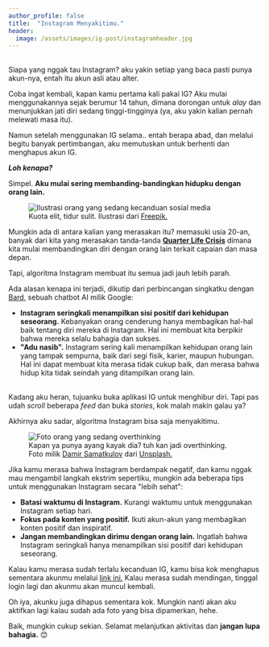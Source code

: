 ```yaml
---
author_profile: false
title:  "Instagram Menyakitimu."
header:
  image: /assets/images/ig-post/instagramheader.jpg
---
```


<br> Siapa yang nggak tau Instagram? aku yakin setiap yang baca pasti punya akun-nya, entah itu akun asli atau alter.

Coba ingat kembali, kapan kamu pertama kali pakai IG? Aku mulai menggunakannya sejak berumur 14 tahun, dimana dorongan untuk *alay* dan menunjukkan jati diri sedang tinggi-tingginya (ya, aku yakin kalian pernah melewati masa itu).

Namun setelah menggunakan IG selama.. entah berapa abad, dan melalui begitu banyak pertimbangan, aku memutuskan untuk berhenti dan menghapus akun IG.

***Loh kenapa?***

Simpel. **Aku mulai sering membanding-bandingkan hidupku dengan orang lain.**

<figure>
  <img src="blog/assets/images/ig-post/kecanduan.jpg" alt="Ilustrasi orang yang sedang kecanduan sosial media">
  <figcaption>
    Kuota elit, tidur sulit. Ilustrasi dari <a href="https://www.freepik.com/free-vector/fear-missing-out-concept-illustrated_9878539.htm#page=2&query=instagram%20addict&position=0&from_view=search&track=ais">Freepik.</a>
  </figcaption>
</figure>

Mungkin ada di antara kalian yang merasakan itu? memasuki usia 20-an, banyak dari kita yang merasakan tanda-tanda [**Quarter Life Crisis**](https://yankes.kemkes.go.id/view_artikel/2046/mengenali-quarter-life-crisis-dan-cara-menghadapinya) dimana kita mulai membandingkan diri dengan orang lain terkait capaian dan masa depan.

Tapi, algoritma Instagram membuat itu semua jadi jauh lebih parah.

Ada alasan kenapa ini terjadi, dikutip dari perbincangan singkatku dengan [Bard](https://bard.google.com/), sebuah chatbot AI milik Google:
* **Instagram seringkali menampilkan sisi positif dari kehidupan seseorang.** Kebanyakan orang cenderung hanya membagikan hal-hal baik tentang diri mereka di Instagram. Hal ini membuat kita berpikir bahwa mereka selalu bahagia dan sukses.
* **"Adu nasib".**  Instagram sering kali menampilkan kehidupan orang lain yang tampak sempurna, baik dari segi fisik, karier, maupun hubungan. Hal ini dapat membuat kita merasa tidak cukup baik, dan merasa bahwa hidup kita tidak seindah yang ditampilkan orang lain.

<br> Kadang aku heran, tujuanku buka aplikasi IG untuk menghibur diri. Tapi pas udah *scroll* beberapa *feed* dan buka *stories*, kok malah makin galau ya?

Akhirnya aku sadar, algoritma Instagram bisa saja menyakitimu.

<figure>
  <img src="blog/assets/images/ig-post/damir-samatkulov-ovt-unsplash.jpg" alt="Foto orang yang sedang overthinking">
  <figcaption>
    Kapan ya punya ayang kayak dia? tuh kan jadi overthinking. Foto milik <a href="https://unsplash.com/@dsamatkulov?utm_source=unsplash&utm_medium=referral&utm_content=creditCopyText">Damir Samatkulov</a> dari <a href="https://unsplash.com/photos/x7JIZ8XEyGM?utm_source=unsplash&utm_medium=referral&utm_content=creditCopyText">Unsplash.</a>
  
  </figcaption>
</figure>


Jika kamu merasa bahwa Instagram berdampak negatif, dan kamu nggak mau mengambil langkah ekstrim sepertiku, mungkin ada beberapa tips untuk menggunakan Instagram secara "lebih sehat":

* **Batasi waktumu di Instagram.** Kurangi waktumu untuk menggunakan Instagram setiap hari.
* **Fokus pada konten yang positif.** Ikuti akun-akun yang membagikan konten positif dan inspiratif.
* **Jangan membandingkan dirimu dengan orang lain.** Ingatlah bahwa Instagram seringkali hanya menampilkan sisi positif dari kehidupan seseorang.

Kalau kamu merasa sudah terlalu kecanduan IG, kamu bisa kok menghapus sementara akunmu melalui [link ini.](https://www.instagram.com/accounts/remove/request/temporary/) Kalau merasa sudah mendingan, tinggal login lagi dan akunmu akan muncul kembali.

Oh iya, akunku juga dihapus sementara kok. Mungkin nanti akan aku aktifkan lagi kalau sudah ada foto yang bisa dipamerkan, hehe.

Baik, mungkin cukup sekian. Selamat melanjutkan aktivitas dan **jangan lupa bahagia.** 😊